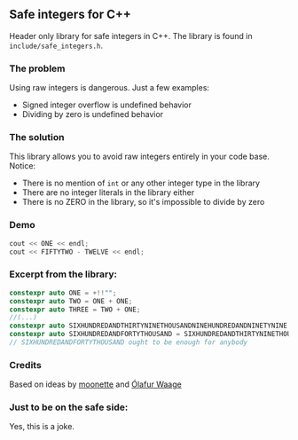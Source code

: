 ## Safe integers for C++

Header only library for safe integers in C++. The library is found in `include/safe_integers.h`.

### The problem
Using raw integers is dangerous. Just a few examples:
 - Signed integer overflow is undefined behavior
 - Dividing by zero is undefined behavior

### The solution
 This library allows you to avoid raw integers entirely in your code base. Notice:
 - There is no mention of `int` or any other integer type in the library
 - There are no integer literals in the library either
 - There is no ZERO in the library, so it's impossible to divide by zero

### Demo
```cpp
cout << ONE << endl;
cout << FIFTYTWO - TWELVE << endl;
```

### Excerpt from the library:
```cpp
constexpr auto ONE = +!!"";
constexpr auto TWO = ONE + ONE;
constexpr auto THREE = TWO + ONE;
//(...)
constexpr auto SIXHUNDREDANDTHIRTYNINETHOUSANDNINEHUNDREDANDNINETYNINE = SIXHUNDREDANDTHIRTYNINETHOUSANDNINEHUNDREDANDNINETYEIGHT + ONE;
constexpr auto SIXHUNDREDANDFORTYTHOUSAND = SIXHUNDREDANDTHIRTYNINETHOUSANDNINEHUNDREDANDNINETYNINE + ONE;
// SIXHUNDREDANDFORTYTHOUSAND ought to be enough for anybody
```

### Credits
Based on ideas by [moonette](https://twitter.com/willkirkby/status/1041657267198849024) and [Ólafur Waage](https://twitter.com/olafurw/status/1050647090731175936)


### Just to be on the safe side:
Yes, this is a joke.


